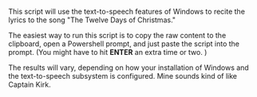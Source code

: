 This script will use the text-to-speech features of Windows to recite the lyrics to the song "The Twelve Days of Christmas."

The easiest way to run this script is to copy the raw content to the clipboard, open a Powershell prompt, and just paste the script into the prompt. (You might have to hit **ENTER** an extra time or two. )

The results will vary, depending on how your installation of Windows and the text-to-speech subsystem is configured.  Mine sounds kind of like Captain Kirk.
